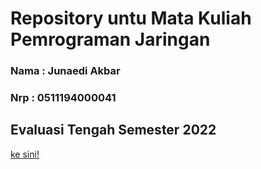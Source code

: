 # Repository untu Mata Kuliah Pemrograman Jaringan
### Nama : Junaedi Akbar 
### Nrp : 0511194000041

## Evaluasi Tengah Semester 2022
<a href="https://github.com/junaediakbar/progjar-d/edit/ets"> ke sini!</a>
